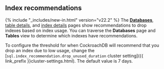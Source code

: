 ## Index recommendations

{% include "_includes/new-in.html" version="v22.2" %} The [**Databases**](#databases), [table details](#table-details), and [index details](#index-details) pages show recommendations to drop indexes based on index usage. You can traverse the **Databases** page and **Tables** view to determine which indexes have recommendations.

To configure the threshold for when CockroachDB will recommend that you drop an index due to low usage, change the [`sql.index_recommendation.drop_unused_duration` cluster setting]({{ link_prefix }}cluster-settings.html). The default value is 7 days.
